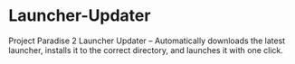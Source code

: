 # Launcher-Updater
Project Paradise 2 Launcher Updater – Automatically downloads the latest launcher, installs it to the correct directory, and launches it with one click.
